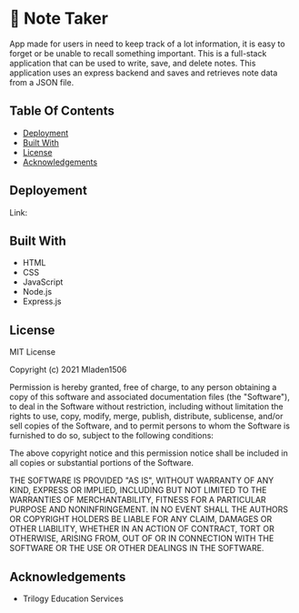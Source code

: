 # 📝 Note Taker

App made for users in need to keep track of a lot information, it is easy to forget or be unable to recall something important.
This is a full-stack application that can be used to write, save, and delete notes. 
This application uses an express backend and saves and retrieves note data from a JSON file.

## Table Of Contents

  * [Deployment](#deployment)
  * [Built With](#builthwith)
  * [License](#license)
  * [Acknowledgements](#acknowledgemets)
  
## Deployement

Link: 

## Built With

  * HTML
  * CSS
  * JavaScript
  * Node.js
  * Express.js
  
## License

MIT License

Copyright (c) 2021 Mladen1506

Permission is hereby granted, free of charge, to any person obtaining a copy
of this software and associated documentation files (the "Software"), to deal
in the Software without restriction, including without limitation the rights
to use, copy, modify, merge, publish, distribute, sublicense, and/or sell
copies of the Software, and to permit persons to whom the Software is
furnished to do so, subject to the following conditions:

The above copyright notice and this permission notice shall be included in all
copies or substantial portions of the Software.

THE SOFTWARE IS PROVIDED "AS IS", WITHOUT WARRANTY OF ANY KIND, EXPRESS OR
IMPLIED, INCLUDING BUT NOT LIMITED TO THE WARRANTIES OF MERCHANTABILITY,
FITNESS FOR A PARTICULAR PURPOSE AND NONINFRINGEMENT. IN NO EVENT SHALL THE
AUTHORS OR COPYRIGHT HOLDERS BE LIABLE FOR ANY CLAIM, DAMAGES OR OTHER
LIABILITY, WHETHER IN AN ACTION OF CONTRACT, TORT OR OTHERWISE, ARISING FROM,
OUT OF OR IN CONNECTION WITH THE SOFTWARE OR THE USE OR OTHER DEALINGS IN THE
SOFTWARE.

## Acknowledgements
  
  * Trilogy Education Services

